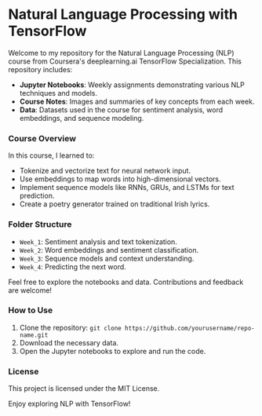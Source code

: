 # Natural Language Processing with TensorFlow

Welcome to my repository for the Natural Language Processing (NLP) course from Coursera's deeplearning.ai TensorFlow Specialization. This repository includes:

- **Jupyter Notebooks**: Weekly assignments demonstrating various NLP techniques and models.
- **Course Notes**: Images and summaries of key concepts from each week.
- **Data**: Datasets used in the course for sentiment analysis, word embeddings, and sequence modeling.

### Course Overview
In this course, I learned to:
- Tokenize and vectorize text for neural network input.
- Use embeddings to map words into high-dimensional vectors.
- Implement sequence models like RNNs, GRUs, and LSTMs for text prediction.
- Create a poetry generator trained on traditional Irish lyrics.

### Folder Structure
- `Week_1`: Sentiment analysis and text tokenization.
- `Week_2`: Word embeddings and sentiment classification.
- `Week_3`: Sequence models and context understanding.
- `Week_4`: Predicting the next word.

Feel free to explore the notebooks and data. Contributions and feedback are welcome!

### How to Use
1. Clone the repository: `git clone https://github.com/yourusername/repo-name.git`
2. Download the necessary data.
3. Open the Jupyter notebooks to explore and run the code.

### License
This project is licensed under the MIT License.

Enjoy exploring NLP with TensorFlow!
